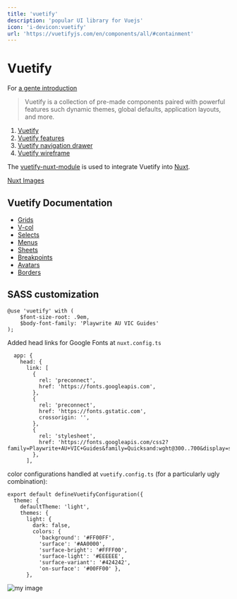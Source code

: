 ```yaml
---
title: 'vuetify'
description: 'popular UI library for Vuejs'
icon: 'i-devicon:vuetify'
url: 'https://vuetifyjs.com/en/components/all/#containment'
---
```


# Vuetify

For [a gente introduction](https://vuetifyjs.com/en/introduction/why-vuetify/#what-is-vuetify3f)

>  Vuetify is a collection of pre-made components paired with powerful features such dynamic themes, global defaults, application layouts, and more. 

1. [Vuetify](https://vuetifyjs.com/en/)
2. [Vuetify features](https://vuetifyjs.com/en/introduction/why-vuetify/#feature-guides)
3. [Vuetify navigation drawer](https://vuetifyjs.com/en/components/navigation-drawers/#bottom-drawer)
4. [Vuetify wireframe](https://vuetifyjs.com/en/getting-started/wireframes/#examples)

The [vuetify-nuxt-module](https://nuxt.vuetifyjs.com/) is used to integrate Vuetify into [Nuxt](/nuxt).

[Nuxt Images](https://content.nuxt.com/usage/markdown#images)

## Vuetify Documentation

- [Grids](https://vuetifyjs.com/en/components/grids/)
- [V-col](https://vuetifyjs.com/en/api/v-col/)
- [Selects](https://vuetifyjs.com/en/components/selects/#usage)
- [Menus](https://vuetifyjs.com/en/components/menus/#usage)
- [Sheets](https://vuetifyjs.com/en/components/sheets/#anatomy)
- [Breakpoints](https://vuetifyjs.com/en/features/display-and-platform/#breakpoints-and-thresholds)
- [Avatars](https://vuetifyjs.com/en/components/avatars/#anatomy)
- [Borders](https://vuetifyjs.com/en/styles/borders/#theme-colors)

## SASS customization

```{css}
@use 'vuetify' with (
    $font-size-root: .9em,
    $body-font-family: 'Playwrite AU VIC Guides'
);
```

Added head links for Google Fonts at `nuxt.config.ts`
```{json}
  app: {
    head: {
      link: [
        {
          rel: 'preconnect',
          href: 'https://fonts.googleapis.com',
        },
        {
          rel: 'preconnect',
          href: 'https://fonts.gstatic.com',
          crossorigin: '',
        },
        {
          rel: 'stylesheet',
          href: 'https://fonts.googleapis.com/css2?family=Playwrite+AU+VIC+Guides&family=Quicksand:wght@300..700&display=swap',
        },
      ],

```

color configurations handled at `vuetify.config.ts` (for a particularly ugly combination):
```
export default defineVuetifyConfiguration({
  theme: {
    defaultTheme: 'light',
    themes: {
      light: {
        dark: false,
        colors: {
          'background': '#FF00FF',
          'surface': '#AA0000',
          'surface-bright': '#FFFF00',
          'surface-light': '#EEEEEE',
          'surface-variant': '#424242',
          'on-surface': '#00FF00' },
      },
```


![my image](/img/2024-12-26_211920.png)
